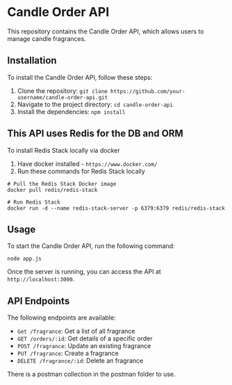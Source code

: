 # Candle Order API

This repository contains the Candle Order API, which allows users to manage candle fragrances.

## Installation

To install the Candle Order API, follow these steps:

1. Clone the repository: `git clone https://github.com/your-username/candle-order-api.git`
2. Navigate to the project directory: `cd candle-order-api`
3. Install the dependencies: `npm install`

## This API uses Redis for the DB and ORM

To install Redis Stack locally via docker

1. Have docker installed - `https://www.docker.com/`
2. Run these commands for Redis Stack locally

```
# Pull the Redis Stack Docker image
docker pull redis/redis-stack

# Run Redis Stack
docker run -d --name redis-stack-server -p 6379:6379 redis/redis-stack
```

## Usage

To start the Candle Order API, run the following command:

```
node app.js
```

Once the server is running, you can access the API at `http://localhost:3000`.

## API Endpoints

The following endpoints are available:

- `Get /fragrance`: Get a list of all fragrance
- `GET /orders/:id`: Get details of a specific order
- `POST /fragrance`: Update an existing fragrance
- `PUT /fragrance`: Create a fragrance
- `DELETE /fragrance/:id`: Delete an fragrance

There is a postman collection in the postman folder to use.
